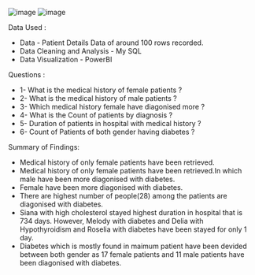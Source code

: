 ![image](https://github.com/AmrutaMohapatra/Patient-details/assets/144793748/265bf82e-899a-4054-a8fe-dfee7c58b0bb)
![image](https://github.com/AmrutaMohapatra/Patient-details/assets/144793748/3e14f735-89e2-4bb3-a679-71813932c9d1)

Data Used :

* Data - Patient Details Data of around 100 rows recorded.
* Data Cleaning and Analysis - My SQL
* Data Visualization - PowerBI

Questions :

* 1- What is the medical history of female patients ?
* 2- What is the medical history of male patients ?
* 3- Which medical history female have diagonised more ?
* 4- What is the Count of patients by diagnosis ?
* 5- Duration of patients in hospital with medical history ?
* 6- Count of Patients of both gender having diabetes ?

Summary of Findings:

* Medical history of only female patients have been retrieved.
* Medical history of only female patients have been retrieved.In which male have been more diagonised with diabetes.
* Female have been more diagonised with diabetes.
* There are highest number of people(28) among the patients are diagonised with diabetes.
* Siana with high cholesterol stayed highest duration in hospital that is 734 days. However, Melody with diabetes and Delia with Hypothyroidism and Roselia with diabetes have been stayed for only 1 day.
* Diabetes which is mostly found in maimum patient have been devided between both gender as 17 female patients and 11 male patients have been diagonised with diabetes.




